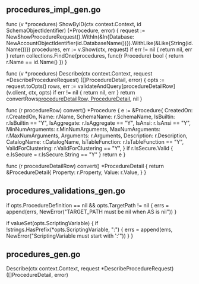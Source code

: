 ## procedures_impl_gen.go

func (v *procedures) ShowByID(ctx context.Context, id SchemaObjectIdentifier) (*Procedure, error) {
	request := NewShowProcedureRequest().WithIn(&In{Database: NewAccountObjectIdentifier(id.DatabaseName())}).WithLike(&Like{String(id.Name())})
	procedures, err := v.Show(ctx, request)
	if err != nil {
		return nil, err
	}
	return collections.FindOne(procedures, func(r Procedure) bool { return r.Name == id.Name() })
}

func (v *procedures) Describe(ctx context.Context, request *DescribeProcedureRequest) ([]ProcedureDetail, error) {
	opts := request.toOpts()
	rows, err := validateAndQuery[procedureDetailRow](v.client, ctx, opts)
	if err != nil {
		return nil, err
	}
	return convertRows[procedureDetailRow, ProcedureDetail](rows), nil
}

func (r procedureRow) convert() *Procedure {
	e := &Procedure{
		CreatedOn:          r.CreatedOn,
		Name:               r.Name,
		SchemaName:         r.SchemaName,
		IsBuiltin:          r.IsBuiltin == "Y",
		IsAggregate:        r.IsAggregate == "Y",
		IsAnsi:             r.IsAnsi == "Y",
		MinNumArguments:    r.MinNumArguments,
		MaxNumArguments:    r.MaxNumArguments,
		Arguments:          r.Arguments,
		Description:        r.Description,
		CatalogName:        r.CatalogName,
		IsTableFunction:    r.IsTableFunction == "Y",
		ValidForClustering: r.ValidForClustering == "Y",
	}
	if r.IsSecure.Valid {
		e.IsSecure = r.IsSecure.String == "Y"
	}
	return e
}

func (r procedureDetailRow) convert() *ProcedureDetail {
	return &ProcedureDetail{
		Property: r.Property,
		Value:    r.Value,
	}
}

## procedures_validations_gen.go

<!-- CreateForJavaProcedureOptions and CreateForScalaProcedureOptions-->
if opts.ProcedureDefinition == nil && opts.TargetPath != nil {
	errs = append(errs, NewError("TARGET_PATH must be nil when AS is nil"))
}

<!-- Call and CreateAndCall functions -->
if valueSet(opts.ScriptingVariable) {
	if !strings.HasPrefix(*opts.ScriptingVariable, ":") {
		errs = append(errs, NewError("ScriptingVariable must start with ':'"))
	}
}


## procedures_gen.go

Describe(ctx context.Context, request *DescribeProcedureRequest) ([]ProcedureDetail, error)
